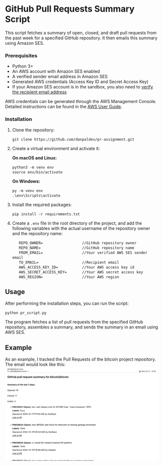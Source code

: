 # GitHub Pull Requests Summary Script

This script fetches a summary of open, closed, and draft pull requests from the past week for a specified GitHub repository. It then emails this summary using Amazon SES.

### Prerequisites

- Python 3+
- An AWS account with Amazon SES enabled
- A verified sender email address in Amazon SES
- Generated AWS credentials (Access Key ID and Secret Access Key)
- If your Amazon SES account is in the sandbox, you also need to [verify the recipient email address](https://docs.aws.amazon.com/ses/latest/DeveloperGuide/verify-email-addresses.html)

AWS credentials can be generated through the AWS Management Console. Detailed instructions can be found in the [AWS User Guide](https://docs.aws.amazon.com/general/latest/gr/aws-sec-cred-types.html#access-keys-and-secret-access-keys).

### Installation

1. Clone the repository:

   ```shell
   git clone https://github.com/danpaldev/pr-assignment.git
   ```

2. Create a virtual environment and activate it:

   **On macOS and Linux:**

   ```shell
   python3 -m venv env
   source env/bin/activate
   ```

   **On Windows:**

   ```shell
   py -m venv env
   .\env\Scripts\activate
   ```

3. Install the required packages:

   ```shell
   pip install -r requirements.txt
   ```

4. Create a `.env` file in the root directory of the project, and add the following variables with the actual username of the repository owner and the repository name:

   ```shell
      REPO_OWNER=                  //GitHub repository owner
      REPO_NAME=                   //GitHub repository name
      FROM_EMAIL=                  //Your verified AWS SES sender email
      TO_EMAIL=                    //Recipient email
      AWS_ACCESS_KEY_ID=           //Your AWS access key id
      AWS_SECRET_ACCESS_KEY=       //Your AWS secret access key
      AWS_REGION=                  //Your AWS region
   ```

## Usage

After performing the installation steps, you can run the script:

```shell
python pr_script.py
```

The program fetches a list of pull requests from the specified GitHub repository, assembles a summary, and sends the summary in an email using AWS SES.

## Example

As an example, I tracked the Pull Requests of the bitcoin project repository. The email would look like this:
![Mail Example](examplePic.png)
